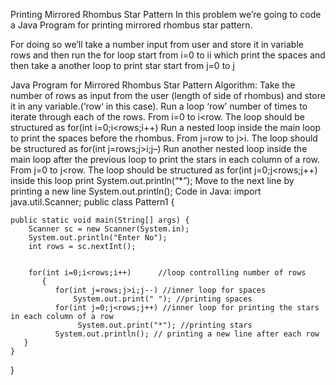 Printing Mirrored Rhombus Star Pattern
In this problem we’re going to code a Java Program for printing mirrored rhombus star pattern.

For doing so we’ll take a number input from user and store it in variable rows and then run the for loop start from i=0 to ii which print the spaces and then take a another loop to print star start from j=0 to j

Java Program for Mirrored Rhombus Star Pattern
Algorithm:
Take the number of rows as input from the user (length of side of rhombus) and store it in any variable.(‘row‘ in this case).
Run a loop ‘row’ number of times to iterate through each of the rows. From i=0 to i<row. The loop should be structured as for(int i=0;i<rows;i++)
 Run a nested loop inside the main loop to print the spaces before the rhombus. From j=row to j>i. The loop should be structured as for(int j=rows;j>i;j–)
Run another nested loop inside the main loop after the previous loop to print the stars in each column of a row. From j=0 to j<row. The loop should be structured as for(int j=0;j<rows;j++) inside this loop print System.out.println(“*”);
Move to the next line by printing a new line System.out.println();
Code in Java:
import java.util.Scanner;
public class Pattern1 {

	public static void main(String[] args) {
		Scanner sc = new Scanner(System.in);
		System.out.println("Enter No");
		int rows = sc.nextInt();
		
		
		for(int i=0;i<rows;i++)      //loop controlling number of rows
		   {
		      for(int j=rows;j>i;j--) //inner loop for spaces
		          System.out.print(" "); //printing spaces
		      for(int j=0;j<rows;j++) //inner loop for printing the stars in each column of a row
		           System.out.print("*"); //printing stars
		      System.out.println(); // printing a new line after each row
	   }
	}
}
